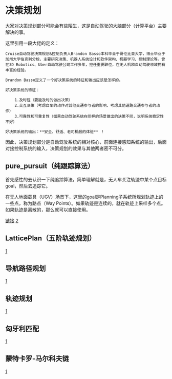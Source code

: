 # 决策规划
大家对决策规划部分可能会有些陌生，这是自动驾驶的大脑部分（计算平台）主要解决的事。

这里引用一段大佬的定义：	
```
Cruise自动驾驶决策规划&控制负责人Brandon Basso本科毕业于哥伦比亚大学，博士毕业于加州大学伯克利分校，主要研究决策、机器人系统设计和软件架构、机器学习、控制理论等。曾在3D Robotics、Uber自动驾驶公司工作多年，担任重要职位，在无人机和自动驾驶领域拥有丰富的经验。

Brandon Basso定义了一个好决策系统的特征和输出应该是怎样的。

好决策系统的特征：

    1.及时性（要能及时的做出决策）
    2.交互决策（考虑自车的动作对其他交通参与者的影响、考虑其他道路交通参与者的动作）
    3.可靠性和可重复性（如果自动驾驶系统在同样的场景做出的决策不同，说明系统稳定性不好）

好决策系统的输出：**安全、舒适、老司机般的体验** ！
```
因此，决策规划部分是自动驾驶系统的相对核心，前面连接感知系统的输出，后面对接控制系统的输入，决策规划的效果与其他两者密不可分。

## pure_pursuit（纯跟踪算法）
首先感性的去认识一下纯追踪算法，简单理解就是，无人车关注轨迹中某个点目标goal，然后去追踪它。

在无人地面载具（UGV）场景下，这里的goal是Planning子系统所规划轨迹上的一些点，称为路点（Way Points）。如果轨迹是连续的，就在轨迹上采样多个点。如果轨迹是离散的，那么就可以直接使用。

[链接](http://t.csdn.cn/I9l7N)
[2](http://t.csdn.cn/Pf5D7)

## LatticePlan（五阶轨迹规划）
[1](http://t.csdn.cn/6F1b7)

## 导航路径规划
[1](http://t.csdn.cn/w0s3g)

## 轨迹规划
[1](http://t.csdn.cn/EpOUO)

## 匈牙利匹配
[1](http://t.csdn.cn/6Wxpn)

## 蒙特卡罗-马尔科夫链
[1](http://t.csdn.cn/Y9U5v)
